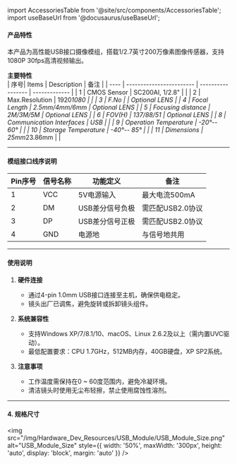
import AccessoriesTable from '@site/src/components/AccessoriesTable';
import useBaseUrl from '@docusaurus/useBaseUrl';

#### **产品特性**   
本产品为高性能USB接口摄像模组，搭载1/2.7英寸200万像素图像传感器，支持1080P 30fps高清视频输出。

**主要特性**  
| 序号| Items                    | Description       |        备注       |
| ---- | ------------------------ | ----------------- | ------------- |
| 1    | CMOS Sensor              | SC200AI, 1/2.8"   |               |
| 2    | Max.Resolution           | 1920*1080         |               |
| 3    | F.No                     |                   | Optional LENS |
| 4    | Focal Length             | 2.5mm/4mm/6mm     | Optional LENS |
| 5    | Focusing distance        | 2M/3M/5M          | Optional LENS |
| 6    | FOV(H)                   | 137/88/51         | Optional LENS |
| 8    | Communication Interfaces | USB               |               |
| 9    | Operation Temperature    | -20°-- 60°        |               |
| 10   | Storage Temperature      | -40°-- 85°        |               |
| 11   | Dimensions               | 25mm*23.86mm      |               |

---

#### **模组接口线序说明**  
| **Pin序号** | **信号名称** | **功能定义**    | **备注**         |
| ----------- | ------------ | --------------- | ---------------- |
| 1           | VCC          | 5V电源输入      | 最大电流500mA    |
| 2           | DM           | USB差分信号负极 | 需匹配USB2.0协议 |
| 3           | DP           | USB差分信号正极 | 需匹配USB2.0协议 |
| 4           | GND          | 电源地          | 与信号地共用     |

---

#### **使用说明**  
1. **硬件连接**  
   - 通过4-pin 1.0mm USB接口连接至主机，确保供电稳定。  
   - 镜头出厂已调焦，避免旋转或拆卸镜头组件。  

2. **系统兼容性**  
   - 支持Windows XP/7/8.1/10、macOS、Linux 2.6.2及以上（需内置UVC驱动）。  
   - 最低配置要求：CPU 1.7GHz，512MB内存，40GB硬盘，XP SP2系统。  

3. **注意事项**  
   - 工作温度需保持在0 ~ 60度范围内，避免冷凝环境。  
   - 清洁镜头时使用无尘布轻擦，禁止使用腐蚀性溶剂。  

---

#### **4. 规格尺寸**  
<img 
src="/img/Hardware_Dev_Resources/USB_Module/USB_Module_Size.png"
  alt="USB_Module_Size" 
  style={{
    width: '50%',
    maxWidth: '300px',
    height: 'auto',
    display: 'block',
    margin: 'auto'
  }}
/>

